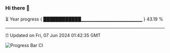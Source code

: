 ### Hi there 👋

⏳ Year progress { ████████████▁▁▁▁▁▁▁▁▁▁▁▁▁▁▁▁▁▁ } 43.19 %

---

⏰ Updated on Fri, 07 Jun 2024 01:42:35 GMT

![Progress Bar CI](https://github.com/IshwaranRudhara/GIT-ACTION/workflows/Progress%20Bar%20CI/badge.svg)
